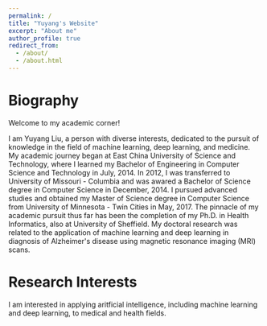 ```yaml
---
permalink: /
title: "Yuyang's Website"
excerpt: "About me"
author_profile: true
redirect_from: 
  - /about/
  - /about.html
---
```


Biography
======
Welcome to my academic corner!

I am Yuyang Liu, a person with diverse interests, dedicated to the pursuit of knowledge in the field of machine learning, deep learning, and medicine. My academic journey began at East China University of Science and Technology, where I learned my Bachelor of Engineering in Computer Science and Technology in July, 2014. In 2012, I was transferred to University of Missouri - Columbia and was awared a Bachelor of Science degree in Computer Science in December, 2014. I pursued advanced studies and obtained my Master of Science degree in Computer Science from University of Minnesota - Twin Cities in May, 2017. The pinnacle of my academic pursuit thus far has been the completion of my Ph.D. in Health Informatics, also at University of Sheffield. My doctoral research was related to the application of machine learning and deep learning in diagnosis of Alzheimer's disease using magnetic resonance imaging (MRI) scans.

Research Interests
======
I am interested in applying aritficial intelligence, including machine learning and deep learning, to medical and health fields.

